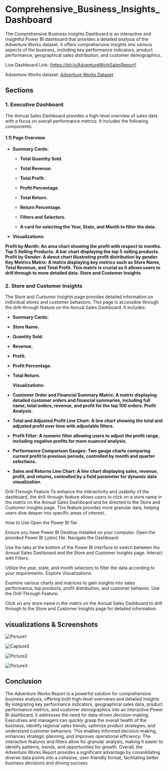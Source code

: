 # Comprehensive_Business_Insights_Dashboard

The Comprehensive Business Insights Dashboard is an interactive and insightful Power BI dashboard that provides a detailed analysis of the Adventure Works dataset. It offers comprehensive insights into various aspects of the business, including key performance indicators, product performance, geographical sales distribution, and customer demographics.



Live Dashboard Link: [https://bit.ly/AdventureWorkSalesReport]

   
Adventure Works dataset: [Adventure Works Dataset](https://drive.google.com/drive/folders/1ogNW7dkWI2YaPSymH6dkfQf_alAtIqAh?usp=drive_link)



## Sections


### 1. Executive Dashboard

The Annual Sales Dashboard provides a high-level overview of sales data with a focus on overall performance metrics. It includes the following components:


#### 1.1) Page Overview


- **Summary Cards:**

   - **Total Quantity Sold.**
   - **Total Revenue.**
   - **Total Profit.**
   - **Profit Percentage.**
   - **Total Return.**
   - **Return Percentage.**
   - **Filters and Selectors.**

   - **A card for selecting the Year, State, and Month to filter the data.**

     
 - **Visualizations:**

 **Profit by Month: An area chart showing the profit with respect to months.**
 **Top 5 Selling Products: A bar chart displaying the top 5 selling products.**
 **Profit by Gender: A donut chart illustrating profit distribution by gender.**
 **Key Metrics Matrix: A matrix displaying key metrics such as Store Name, Total Revenue, and Total Profit. This matrix is crucial as it allows users to drill through to more detailed data.
                       Store and Customer Insights**


### 2. Store and Customer Insights          
The Store and Customer Insights page provides detailed information on individual stores and customer behaviors. This page is accessible through the drill-through feature on the Annual Sales Dashboard. It includes:

- **Summary Cards:**

 - **Store Name.**
 - **Quantity Sold.**
 - **Revenue.**
 - **Profit.**
 - **Profit Percentage.**
 - **Total Return.**

   **Visualizations:**
   
  - **Customer Order and Financial Summary Matrix: A matrix displaying detailed customer orders and financial summaries, including full name, total orders, revenue, and profit for the top 100 orders.
                                                  Profit Analysis.**

  - **Total and Adjusted Profit Line Chart: A line chart showing the total and adjusted profit over time with adjustable filters.**
  - **Profit Filter: A numeric filter allowing users to adjust the profit range, including negative profits for more nuanced analysis.**
  - **Performance Comparison Gauges: Two gauge charts comparing current profit to previous periods, controlled by month and quarter selections.**
  - **Sales and Returns Line Chart: A line chart displaying sales, revenue, profit, and returns, controlled by a field parameter for dynamic data visualization.**


Drill-Through Feature
To enhance the interactivity and usability of the dashboard, the drill-through feature allows users to click on a store name in the matrix on the Annual Sales Dashboard and be directed to the Store and Customer Insights page. This feature provides more granular data, helping users dive deeper into specific areas of interest.

How to Use
Open the Power BI file:

Ensure you have Power BI Desktop installed on your computer.
Open the provided Power BI (.pbix) file.
Navigate the Dashboard:

Use the tabs at the bottom of the Power BI interface to switch between the Annual Sales Dashboard and the Store and Customer Insights page.
Interact with Filters:

Utilize the year, state, and month selectors to filter the data according to your requirements.
Explore Visualizations:

Examine various charts and matrices to gain insights into sales performance, top products, profit distribution, and customer behavior.
Use the Drill-Through Feature:

Click on any store name in the matrix on the Annual Sales Dashboard to drill through to the Store and Customer Insights page for detailed information.



## visualizations & Screenshots 

![Picture1](https://github.com/HubSudhanshu/123/assets/140691182/c5b62d73-b030-4848-a174-c5918067d74f)

![Capture5](https://github.com/HubSudhanshu/123/assets/140691182/81b7a37c-f845-4c89-8801-42a20a56bead)

![Picture2](https://github.com/HubSudhanshu/123/assets/140691182/e61a5fe3-2954-4337-a48b-3b4135709588)

![Picture3](https://github.com/HubSudhanshu/123/assets/140691182/19ca99d2-4208-46ea-80e4-178daa398376)


## Conclusion

The Adventure Works Report is a powerful solution for comprehensive business analysis, offering both high-level overviews and detailed insights. By integrating key performance indicators, geographical sales data, product performance metrics, and customer demographics into an interactive Power BI dashboard, it addresses the need for data-driven decision-making. Executives and managers can quickly grasp the overall health of the business, identify regional sales trends, optimize product strategies, and understand customer behaviors. This enables informed decision-making, enhances strategic planning, and improves operational efficiency. The interactive features and filters allow for granular analysis, making it easier to identify patterns, trends, and opportunities for growth. Overall, the Adventure Works Report provides a significant advantage by consolidating diverse data points into a cohesive, user-friendly format, facilitating better business decisions and driving success.
